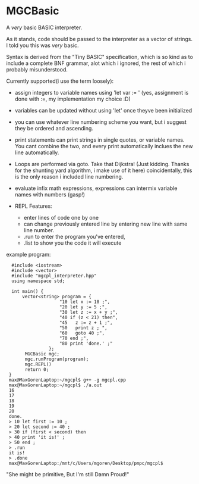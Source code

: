# MGCBasic
A *very* basic BASIC interpreter.

As it stands, code should be passed to the interpreter as a vector of strings.
I told you this was *very* basic.

Syntax is derived from the "Tiny BASIC" specification, which is so kind as to include a complete
BNF grammar, alot which i ignored, the rest of which i probably misunderstood.

Currently supported(i use the term loosely):
  - assign integers to variable names using 'let var := <number>' (yes, assignment is done with :=, my implementation my choice :D)
  - variables can be updated without using 'let' once theyve been initialized
  - you can use whatever line numbering scheme you want, but i suggest they be ordered and ascending.
  - print statements can print strings in single quotes, or variable names. You cant combine the two, and every print automatically inclues the new line automatically.
  - Loops are performed via goto. Take that Dijkstra! (Just kidding. Thanks for the shunting yard algorithm, i make use of it here) coincidentally, this is the only reason i included line numbering.
  - evaluate infix math expressions, expressions can intermix variable names with numbers (gasp!)
  
  - REPL Features:
    - enter lines of code one by one
    - can change previously entered line by entering new line with same line number.
    - .run to enter the program you've entered,
    - .list to show you the code it will execute


  
example program:
      
      #include <iostream>
      #include <vector>
      #include "mgcpl_interpreter.hpp"
      using namespace std;

      int main() {
          vector<string> program = {
                        "10 let x := 10 ;",
                        "20 let y := 5 ;",
                        "30 let z := x + y ;",
                        "40 if (z < 21) then",
                        "45   z := z + 1 ;",
                        "50   print z ; ",
                        "60   goto 40 ;",
                        "70 end ;",
                        "80 print 'done.' ;"
                    };
           MGCBasic mgc;
           mgc.runProgram(program);
           mgc.REPL()
           return 0;
     }
     max@MaxGorenLaptop:~/mgcpl$ g++ -g mgcpl.cpp
     max@MaxGorenLaptop:~/mgcpl$ ./a.out
     16 
     17 
     18 
     19 
     20 
     done.
     > 10 let first := 10 ;
     > 20 let second := 40 ;
     > 30 if (first < second) then
     > 40 print 'it is!' ;
     > 50 end ;
     > .run
     it is!
     > .done
     max@MaxGorenLaptop:/mnt/c/Users/mgoren/Desktop/pmpc/mgcpl$


"She might be primitive, But I'm still Damn Proud!"
